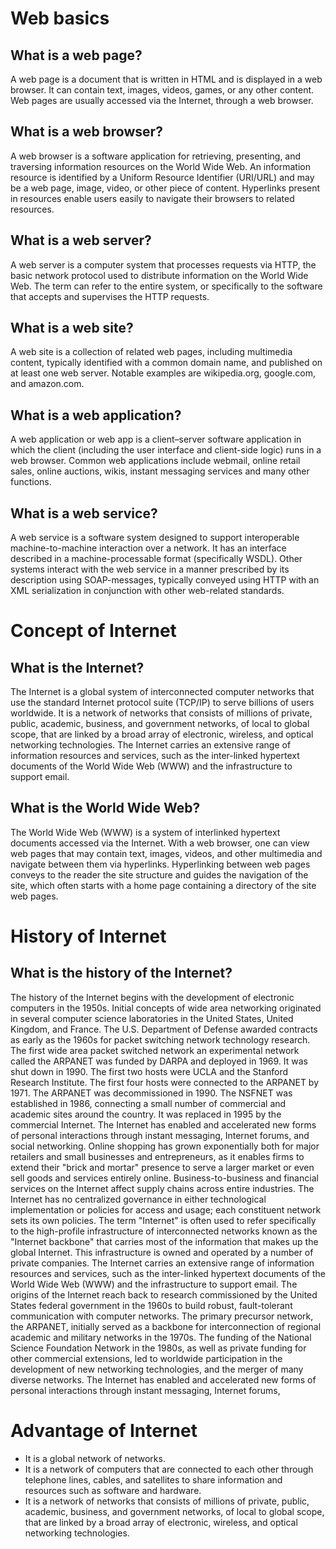 # Web basics
## What is a web page?
A web page is a document that is written in HTML and is displayed in a web browser. It can contain text, images, videos, games, or any other content. Web pages are usually accessed via the Internet, through a web browser.
## What is a web browser?
A web browser is a software application for retrieving, presenting, and traversing information resources on the World Wide Web. An information resource is identified by a Uniform Resource Identifier (URI/URL) and may be a web page, image, video, or other piece of content. Hyperlinks present in resources enable users easily to navigate their browsers to related resources.
## What is a web server?
A web server is a computer system that processes requests via HTTP, the basic network protocol used to distribute information on the World Wide Web. The term can refer to the entire system, or specifically to the software that accepts and supervises the HTTP requests.
## What is a web site?
A web site is a collection of related web pages, including multimedia content, typically identified with a common domain name, and published on at least one web server. Notable examples are wikipedia.org, google.com, and amazon.com.
## What is a web application?
A web application or web app is a client–server software application in which the client (including the user interface and client-side logic) runs in a web browser. Common web applications include webmail, online retail sales, online auctions, wikis, instant messaging services and many other functions.
## What is a web service?
A web service is a software system designed to support interoperable machine-to-machine interaction over a network. It has an interface described in a machine-processable format (specifically WSDL). Other systems interact with the web service in a manner prescribed by its description using SOAP-messages, typically conveyed using HTTP with an XML serialization in conjunction with other web-related standards.


# Concept of Internet
## What is the Internet?
The Internet is a global system of interconnected computer networks that use the standard Internet protocol suite (TCP/IP) to serve billions of users worldwide. It is a network of networks that consists of millions of private, public, academic, business, and government networks, of local to global scope, that are linked by a broad array of electronic, wireless, and optical networking technologies. The Internet carries an extensive range of information resources and services, such as the inter-linked hypertext documents of the World Wide Web (WWW) and the infrastructure to support email.
## What is the World Wide Web?
The World Wide Web (WWW) is a system of interlinked hypertext documents accessed via the Internet. With a web browser, one can view web pages that may contain text, images, videos, and other multimedia and navigate between them via hyperlinks. Hyperlinking between web pages conveys to the reader the site structure and guides the navigation of the site, which often starts with a home page containing a directory of the site web pages.

# History of Internet
## What is the history of the Internet?
The history of the Internet begins with the development of electronic computers in the 1950s. Initial concepts of wide area networking originated in several computer science laboratories in the United States, United Kingdom, and France. The U.S. Department of Defense awarded contracts as early as the 1960s for packet switching network technology research. The first wide area packet switched network an experimental network called the ARPANET was funded by DARPA and deployed in 1969. It was shut down in 1990. The first two hosts were UCLA and the Stanford Research Institute. The first four hosts were connected to the ARPANET by 1971. The ARPANET was decommissioned in 1990. The NSFNET was established in 1986, connecting a small number of commercial and academic sites around the country. It was replaced in 1995 by the commercial Internet. The Internet has enabled and accelerated new forms of personal interactions through instant messaging, Internet forums, and social networking. Online shopping has grown exponentially both for major retailers and small businesses and entrepreneurs, as it enables firms to extend their "brick and mortar" presence to serve a larger market or even sell goods and services entirely online. Business-to-business and financial services on the Internet affect supply chains across entire industries. The Internet has no centralized governance in either technological implementation or policies for access and usage; each constituent network sets its own policies. The term "Internet" is often used to refer specifically to the high-profile infrastructure of interconnected networks known as the "Internet backbone" that carries most of the information that makes up the global Internet. This infrastructure is owned and operated by a number of private companies. The Internet carries an extensive range of information resources and services, such as the inter-linked hypertext documents of the World Wide Web (WWW) and the infrastructure to support email. The origins of the Internet reach back to research commissioned by the United States federal government in the 1960s to build robust, fault-tolerant communication with computer networks. The primary precursor network, the ARPANET, initially served as a backbone for interconnection of regional academic and military networks in the 1970s. The funding of the National Science Foundation Network in the 1980s, as well as private funding for other commercial extensions, led to worldwide participation in the development of new networking technologies, and the merger of many diverse networks. The Internet has enabled and accelerated new forms of personal interactions through instant messaging, Internet forums,


# Advantage of Internet
- It is a global network of networks.
- It is a network of computers that are connected to each other through telephone lines, cables, and satellites to share information and resources such as software and hardware.
- It is a network of networks that consists of millions of private, public, academic, business, and government networks, of local to global scope, that are linked by a broad array of electronic, wireless, and optical networking technologies.
